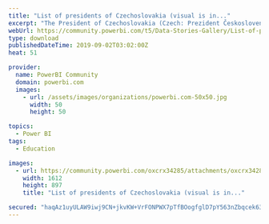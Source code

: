 ```yaml
---
title: "List of presidents of Czechoslovakia (visual is in..."
excerpt: "The President of Czechoslovakia (Czech: Prezident Československa, Slovak: Prezident Česko-Slovenska) was the head of state of Czechoslovakia, from"
webUrl: https://community.powerbi.com/t5/Data-Stories-Gallery/List-of-presidents-of-Czechoslovakia-visual-is-in-czech-language/m-p/781303
type: download
publishedDateTime: 2019-09-02T03:02:00Z
heat: 51

provider:
  name: PowerBI Community
  domain: powerbi.com
  images:
    - url: /assets/images/organizations/powerbi.com-50x50.jpg
      width: 50
      height: 50

topics:
  - Power BI
tags:
  - Education

images:
  - url: https://community.powerbi.com/oxcrx34285/attachments/oxcrx34285/DataStoriesGallery/2907/1/prezidenti.JPG
    width: 1612
    height: 897
    title: "List of presidents of Czechoslovakia (visual is in..."

secured: "haqAz1uyULAW9iwj9CN+jkvKW+VrFONPWX7pTfBOogfglD7pY563nZbqcek63X5TuuECM1hIexpPif8trUpZv52x74jlVWn0rvjGaNTPQ3/SXtmCiHlpGZgKlY1dGJrbEIkFiP5gnIkNsrhALAnBu9+6CYHd0vBxWV8R/VZygXRyYlw957ULd2DVidosMxxVuwghSFMkRIEC2yZ5C+bMAHgGs5DkMuAbC5R/2tXO94iX43TPk+oZ+KNeW2RdrIrWwKBAtxf044PaWyCfbUKc6Mopubl2/eSOrdxfsMZmN3fWuZjncipUvN0Xlkj/jEyEP3B2bYg/mQAX8W8nEs498DhKAN5CUu0KrIOgO3Ji6MlC036F5RlKAYhypf8I9ztS;F/a4/QaXnYc/tpEnEBGo4Q=="
---
```


